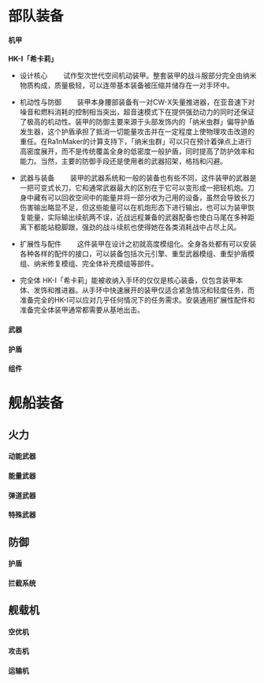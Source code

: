 # 部队装备
#### 机甲
**HK-I「希卡莉」**

- 设计核心
　　试作型次世代空间机动装甲。整套装甲的战斗服部分完全由纳米物质构成，质量极轻，可以连带基本装备被压缩并储存在一对手环中。

- 机动性与防御
　　装甲本身腰部装备有一对CW-X矢量推进器，在亚音速下对噪音和燃料消耗的控制相当突出，超音速模式下在提供强劲动力的同时还保证了极高的机动性。装甲的防御主要来源于头部发饰内的「纳米虫群」偏导护盾发生器，这个护盾承担了抵消一切能量攻击并在一定程度上使物理攻击改道的重任。在Ra1nMaker的计算支持下，「纳米虫群」可以只在预计着弹点上进行高密度展开，而不是传统覆盖全身的低密度一般护盾，同时提高了防护效率和能力。当然，主要的防御手段还是使用者的武器招架，格挡和闪避。
  
- 武器与装备
　　装甲的武器系统和一般的装备也有些不同，这件装甲的武器是一把可变式长刀，它和通常武器最大的区别在于它可以变形成一把轻机炮。刀身中藏有可以回收空间中的能量并将一部分收为己用的设备，虽然会导致长刀伤害输出略显不足，但这些能量可以在机炮形态下进行输出，也可以为装甲恢复能量，实际输出续航两不误，近战远程兼备的武器配备也使白马尾在多种距离下都能站稳脚跟，强劲的战斗续航也使得她在各类消耗战中占尽上风。
  
- 扩展性与配件
　　这件装甲在设计之初就高度模组化。全身各处都有可以安装各种各样的配件的接口，可以装备包括次元引擎、重型武器模组、重型护盾模组、纳米修复模组、完全体补充模组等部件。
  
- 完全体
HK-I「希卡莉」能被收纳入手环的仅仅是核心装备，仅包含装甲本体、发饰和推进器。从手环中快速展开的装甲仅适合紧急情况和轻度任务，而准备完全的HK-I可以应对几乎任何情况下的任务需求。安装通用扩展性配件和准备完全体装甲通常都需要从基地出击。

#### 武器
#### 护盾
#### 组件

# 舰船装备
## 火力
#### 动能武器
#### 能量武器
#### 弹道武器
#### 特殊武器

## 防御
#### 护盾
#### 拦截系统

## 舰载机
#### 空优机
#### 攻击机
#### 运输机
